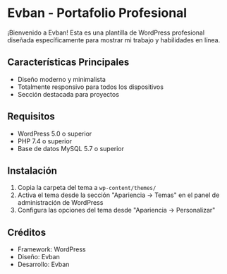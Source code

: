 # Evban - Portafolio Profesional

¡Bienvenido a Evban! Esta es una plantilla de WordPress profesional diseñada específicamente para mostrar mi trabajo y habilidades en línea.

## Características Principales

- Diseño moderno y minimalista
- Totalmente responsivo para todos los dispositivos
- Sección destacada para proyectos

## Requisitos

- WordPress 5.0 o superior
- PHP 7.4 o superior
- Base de datos MySQL 5.7 o superior

## Instalación

1. Copia la carpeta del tema a `wp-content/themes/`
2. Activa el tema desde la sección "Apariencia -> Temas" en el panel de administración de WordPress
4. Configura las opciones del tema desde "Apariencia -> Personalizar"

## Créditos

- Framework: WordPress
- Diseño: Evban
- Desarrollo: Evban
